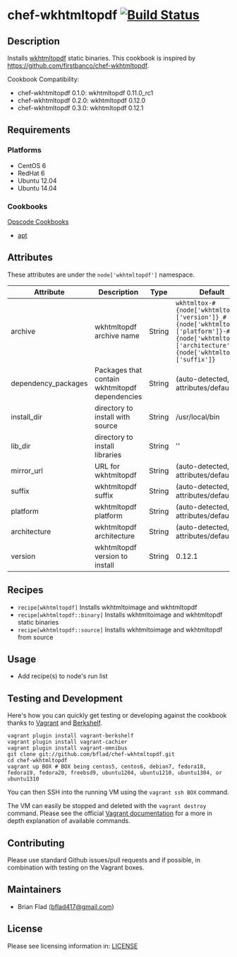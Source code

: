 # chef-wkhtmltopdf [![Build Status](https://secure.travis-ci.org/bflad/chef-wkhtmltopdf.png?branch=master)](http://travis-ci.org/bflad/chef-wkhtmltopdf)

## Description

Installs [wkhtmltopdf](http://wkhtmltopdf.org) static binaries. This cookbook is inspired by https://github.com/firstbanco/chef-wkhtmltopdf.

Cookbook Compatibility:
 * chef-wkhtmltopdf 0.1.0: wkhtmltopdf 0.11.0_rc1
 * chef-wkhtmltopdf 0.2.0: wkhtmltopdf 0.12.0
 * chef-wkhtmltopdf 0.3.0: wkhtmltopdf 0.12.1

## Requirements

### Platforms

* CentOS 6
* RedHat 6
* Ubuntu 12.04
* Ubuntu 14.04

### Cookbooks

[Opscode Cookbooks](https://github.com/opscode-cookbooks/)

* [apt](https://github.com/opscode-cookbooks/apt)

## Attributes

These attributes are under the `node['wkhtmltopdf']` namespace.

Attribute | Description | Type | Default
----------|-------------|------|--------
archive | wkhtmltopdf archive name | String | `wkhtmltox-#{node['wkhtmltopdf']['version']}_#{node['wkhtmltopdf']['platform']}-#{node['wkhtmltopdf']['architecture']}.#{node['wkhtmltopdf']['suffix']}`
dependency_packages | Packages that contain wkhtmltopdf dependencies | String | (auto-detected, see attributes/default.rb)
install_dir | directory to install with source | String | /usr/local/bin
lib_dir | directory to install libraries | String | ''
mirror_url | URL for wkhtmltopdf | String | (auto-detected, see attributes/default.rb)
suffix | wkhtmltopdf suffix | String | (auto-detected, see attributes/default.rb)
platform | wkhtmltopdf platform | String | (auto-detected, see attributes/default.rb)
architecture | wkhtmltopdf architecture | String | (auto-detected, see attributes/default.rb)
version | wkhtmltopdf version to install | String | 0.12.1

## Recipes

* `recipe[wkhtmltopdf]` Installs wkhtmltoimage and wkhtmltopdf
* `recipe[wkhtmltopdf::binary]` Installs wkhtmltoimage and wkhtmltopdf static binaries
* `recipe[wkhtmltopdf::source]` Installs wkhtmltoimage and wkhtmltopdf from source

## Usage

* Add recipe(s) to node's run list

## Testing and Development

Here's how you can quickly get testing or developing against the cookbook thanks to [Vagrant](http://vagrantup.com/) and [Berkshelf](http://berkshelf.com/).

    vagrant plugin install vagrant-berkshelf
    vagrant plugin install vagrant-cachier
    vagrant plugin install vagrant-omnibus
    git clone git://github.com/bflad/chef-wkhtmltopdf.git
    cd chef-wkhtmltopdf
    vagrant up BOX # BOX being centos5, centos6, debian7, fedora18, fedora19, fedora20, freebsd9, ubuntu1204, ubuntu1210, ubuntu1304, or ubuntu1310

You can then SSH into the running VM using the `vagrant ssh BOX` command.

The VM can easily be stopped and deleted with the `vagrant destroy` command. Please see the official [Vagrant documentation](http://docs.vagrantup.com/v2/cli/index.html) for a more in depth explanation of available commands.

## Contributing

Please use standard Github issues/pull requests and if possible, in combination with testing on the Vagrant boxes.

## Maintainers

* Brian Flad (<bflad417@gmail.com>)

## License

Please see licensing information in: [LICENSE](LICENSE)

